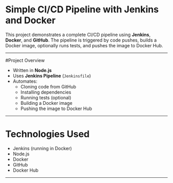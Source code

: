 # Simple CI/CD Pipeline with Jenkins and Docker

This project demonstrates a complete CI/CD pipeline using **Jenkins**, **Docker**, and **GitHub**. The pipeline is triggered by code pushes, builds a Docker image, optionally runs tests, and pushes the image to Docker Hub.

---

#Project Overview

- Written in **Node.js**
- Uses **Jenkins Pipeline** (`Jenkinsfile`)
- Automates:
  - Cloning code from GitHub
  - Installing dependencies
  - Running tests (optional)
  - Building a Docker image
  - Pushing the image to Docker Hub

---

# Technologies Used

- Jenkins (running in Docker)
- Node.js
- Docker
- GitHub
- Docker Hub

---



